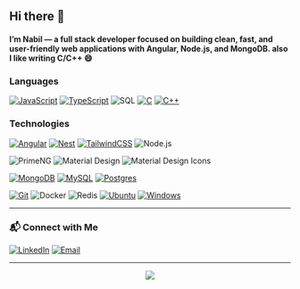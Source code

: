 ## Hi there 👋


####  I’m Nabil — a full stack developer focused on building clean, fast, and user-friendly web applications with Angular, Node.js, and MongoDB. also I like writing C/C++ 😄

### Languages

[![JavaScript](https://img.shields.io/badge/JavaScript-F7DF1E?logo=javascript&logoColor=000)](#)
[![TypeScript](https://img.shields.io/badge/TypeScript-3178C6?logo=typescript&logoColor=fff)](#)
![SQL](https://img.shields.io/badge/-SQL-000?&logo=MySQL)
[![C](https://img.shields.io/badge/C-00599C?logo=c&logoColor=white)](#)
[![C++](https://img.shields.io/badge/C++-%2300599C.svg?logo=c%2B%2B&logoColor=white)](#)
<!-- [![Bash](https://img.shields.io/badge/Bash-4EAA25?logo=gnubash&logoColor=fff)](#) --> 


### Technologies

[![Angular](https://img.shields.io/badge/Angular-%23DD0031.svg?logo=angular&logoColor=white)](#)
[![Nest](https://img.shields.io/badge/Nest.js-%23E0234E.svg?logo=nestjs&logoColor=white)](#)
[![TailwindCSS](https://img.shields.io/badge/Tailwind%20CSS-%2338B2AC.svg?logo=tailwind-css&logoColor=white)](#)
![Node.js](https://img.shields.io/badge/-Node.js-000?&logo=node.js)

![PrimeNG](https://img.shields.io/badge/PrimeNG-DD0031?style=for-the-badge&logo=PrimeNG&logoColor=FFFFFF) 
![Material Design](https://img.shields.io/badge/Material%20Design-757575?style=for-the-badge&logo=Material+Design&logoColor=FFFFFF)
![Material Design Icons](https://img.shields.io/badge/Material%20Design%20Icons-2196F3?style=for-the-badge&logo=Material+Design+Icons&logoColor=FFFFFF)

[![MongoDB](https://img.shields.io/badge/MongoDB-%234ea94b.svg?logo=mongodb&logoColor=white)](#)
[![MySQL](https://img.shields.io/badge/MySQL-4479A1?logo=mysql&logoColor=fff)](#)
[![Postgres](https://img.shields.io/badge/Postgres-%23316192.svg?logo=postgresql&logoColor=white)](#)

[![Git](https://img.shields.io/badge/Git-F05032?logo=git&logoColor=fff)](#)
![Docker](https://img.shields.io/badge/-Docker-000?&logo=Docker)
![Redis](https://img.shields.io/badge/-Redis-000?&logo=Redis)
[![Ubuntu](https://img.shields.io/badge/Ubuntu-E95420?logo=ubuntu&logoColor=white)](#) 
[![Windows](https://custom-icon-badges.demolab.com/badge/Windows-0078D6?logo=windows11&logoColor=white)](#)


<!-- ### 📌 Featured Projects

- **Multi-Step Record Entry App** – Beautiful standalone Angular Material stepper + backend validation and MongoDB schema  


👉 [See more on my portfolio](https://) -->

---

### 📬 Connect with Me

[![LinkedIn](https://img.shields.io/badge/LinkedIn-0077B5?style=flat&logo=linkedin&logoColor=white)](https://www.linkedin.com/in/ahmednabil22/)
[![Email](https://img.shields.io/badge/Email-D14836?style=flat&logo=gmail&logoColor=white)](mailto:ahmednabl992@gmail.com)
<!-- [![Upwork](https://img.shields.io/badge/Upwork-6FDA44?logo=upwork&logoColor=fff)](#) -->
<!-- [![Indeed](https://img.shields.io/badge/Indeed-003A9B?logo=indeed&logoColor=fff)](#) -->
<!-- [![Glassdoor](https://img.shields.io/badge/Glassdoor-0CAA41?logo=glassdoor&logoColor=fff)](#) -->
---

<p align="center">
  <img src="https://capsule-render.vercel.app/api?type=waving&color=0f172a&height=100&section=footer"/>
</p>
<!--
**ahmed2nabil/ahmed2nabil** is a ✨ _special_ ✨ repository because its `README.md` (this file) appears on your GitHub profile.

Here are some ideas to get you started:

- 🔭 I’m currently working on ...
- 🌱 I’m currently learning ...
- 👯 I’m looking to collaborate on ...
- 🤔 I’m looking for help with ...
- 💬 Ask me about ...
- 📫 How to reach me: ...
- Pronouns: ...
- ⚡ Fun fact: ...
-->
